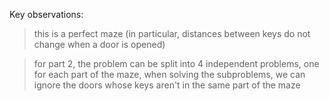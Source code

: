 Key observations:

> this is a perfect maze (in particular, distances between keys do not change when a door is opened)

> for part 2, the problem can be split into 4 independent problems, one for each part of the maze, when solving the subproblems, we can ignore the doors whose keys aren't in the same part of the maze
